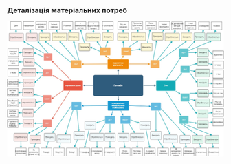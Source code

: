 ### Деталізація матеріальних потреб
![MindMap](/SoftwareRequirements/DeterminingConsumerNeeds/MaterialNeedsDetails/MindMap_Andriienko.jpg)
